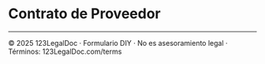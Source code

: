 # Contrato de Proveedor

---
© 2025 123LegalDoc · Formulario DIY · No es asesoramiento legal · Términos: 123LegalDoc.com/terms
